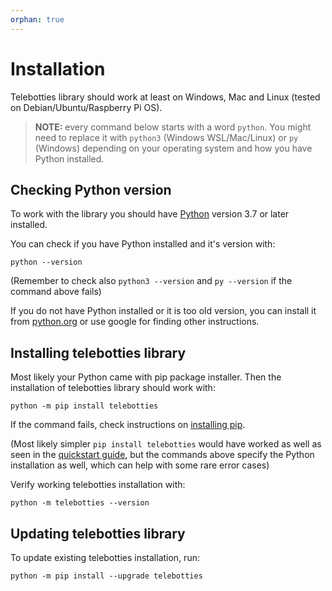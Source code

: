 ```yaml
---
orphan: true
---
```


# Installation

Telebotties library should work at least on Windows, Mac and Linux (tested on Debian/Ubuntu/Raspberry Pi OS).

> **NOTE:** every command below starts with a word `python`. You might need to replace it with `python3` (Windows WSL/Mac/Linux) or `py` (Windows) depending on your operating system and how you have Python installed.

## Checking Python version

To work with the library you should have [Python](https://en.wikipedia.org/wiki/Python_(programming_language)) version 3.7 or later installed.

You can check if you have Python installed and it's version with:

```
python --version
```

(Remember to check also `python3 --version` and `py --version` if the command above fails)

If you do not have Python installed or it is too old version, you can install it from [python.org](https://www.python.org/downloads/) or use google for finding other instructions.

## Installing telebotties library

Most likely your Python came with pip package installer. Then the installation of telebotties library should work with:

```
python -m pip install telebotties
```

If the command fails, check instructions on [installing pip](https://pip.pypa.io/en/stable/installation/).

(Most likely simpler `pip install telebotties` would have worked as well as seen in the [quickstart guide](quickstart.md), but the commands above specify the Python installation as well, which can help with some rare error cases)

Verify working telebotties installation with:

```
python -m telebotties --version
```

## Updating telebotties library

To update existing telebotties installation, run:

```
python -m pip install --upgrade telebotties
```